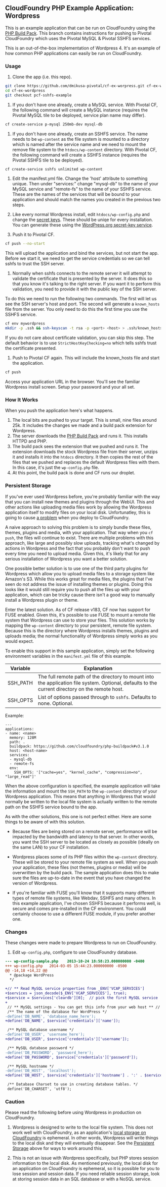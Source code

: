 ## CloudFoundry PHP Example Application:  Wordpress

This is an example application that can be run on CloudFoundry using the [PHP Build Pack].  This branch contains instructions for pushing to Pivotal CloudFoundry which uses the Pivotal MySQL & Pivotal SSHFS services.

This is an out-of-the-box implementation of Wordpress 4.  It's an example of how common PHP applications can easily be run on CloudFoundry.

### Usage

1. Clone the app (i.e. this repo).

  ```bash
  git clone https://github.com/dmikusa-pivotal/cf-ex-worpress.git cf-ex-wordpress
  cd cf-ex-wordpress
  git checkout pcf-sshfs-example
  ```

1.  If you don't have one already, create a MySQL service.  With Pivotal CF, the following command will create a MySQL instance (requires the Pivotal MySQL tile to be deployed, service plan name may differ).

  ```bash
  cf create-service p-mysql 250mb-dev mysql-db
  ```

1.  If you don't have one already, create an SSHFS service.  The name needs to be `wp-content` as the file system is mounted to a directory which is named after the service name and we need to mount the remove file system to the `htdocs/wp-content` directory.  With Pivotal CF, the following command will create a SSHFS instance (requires the Pivotal SSHFS tile to be deployed).

  ```bash
  cf create-service sshfs unlimited wp-content
  ```

1. Edit the manifest.yml file.  Change the 'host' attribute to something unique.  Then under "services:" change "mysql-db" to the name of your MySQL service and "remote-fs" to the name of your SSHFS service.  These are the names of the services that will be bound to your application and should match the names you created in the previous two steps.

1. Like every normal Wordpress install, edit `htdocs/wp-config.php` and change the [secret keys].  These should be uniqe for every installation.  You can generate these using the [WordPress.org secret-key service].

1. Push it to Pivotal CF.

  ```bash
  cf push --no-start
  ```

This will upload the application and bind the services, but not start the app.  Before we start it, we need to get the service credentials so we can tell sshfs to trust the SSH server.

1. Normally when sshfs connects to the remote server it will attempt to validate the certificate that is presented by the server.  It does this so that you know it's talking to the right server.  If you want it to perform this validation, you need to provide it with the public key of the SSH server.

To do this we need to run the following two commands.  The first will let us see the SSH server's host and port.  The second will generate a `known_hosts` file from the server.  You only need to do this the first time you use the SSHFS service.
  
  ```bash
  cf env mywordpress
  mkdir -p .ssh && ssh-keyscan -t rsa -p <port> <host> > .ssh/known_hosts
  ```

If you do not care about certificate validation, you can skip this step.  The default behavior is to use `StrictHostKeyChecking=no` which tells sshfs trust the certificate presented.

1. Push to Pivotal CF again.  This will include the known_hosts file and start the application.

  ```bash
  cf push
  ```

  Access your application URL in the browser.  You'll see the familiar Wordpress install screen.  Setup your password and your all set.

### How It Works

When you push the application here's what happens.

1. The local bits are pushed to your target.  This is small, nine files around 25k. It includes the changes we made and a build pack extension for Wordpress.
1. The server downloads the [PHP Build Pack] and runs it.  This installs HTTPD and PHP.
1. The build pack sees the extension that we pushed and runs it.  The extension downloads the stock Wordpress file from their server, unzips it and installs it into the `htdocs` directory.  It then copies the rest of the files that we pushed and replaces the default Wordpress files with them.  In this case, it's just the `wp-config.php` file.
1. At this point, the build pack is done and CF runs our droplet.

### Persistent Storage

If you've ever used Wordpress before, you're probably familiar with the way that you can install new themes and plugins through the WebUI.  This and other actions like uploading media files work by allowing the Wordpress application itself to modify files on your local disk.  Unfortunatley, this is going to cause [a problem](#caution) when you deploy to CloudFoundry.

A naive approach to solving this problem is to simply bundle these files, themes, plugins and media, with your application.  That way when you `cf push`, the files will continue to exist.  There are multiple problems with this approach, like large and possibly slow uploads, tracking what's changed by actions in Wordpress and the fact that you probably don't want to push every time you need to upload media.  Given this, it's likely that for any serious installation of Wordpress you want a better solution.

One possible better solution is to use one of the third party plugins for Wordpress which allow you to upload media files to a storage system like Amazon's S3.  While this works great for media files, the plugins that I've seen do not address the issue of installing themes or plugins.  Doing this looks like it would still require you to push all the files up with your application, which can be tricky cause there isn't a good way to manually install a Wordpress plugin or theme.

Enter the latest solution.  As of CF release v183, CF now has support for FUSE enabled.  Given this, it's possible to use FUSE to mount a remote file system that Wordpress can use to store your files.  This solution works by mapping the `wp-content` directory to your persistent, remote file system.  Because this is the directory where Wordpress installs themes, plugins and uploads media; the normal functionality of Wordpress simply works as you would expect.

To enable this support in this sample application, simply set the following environment variables in the `manifest.yml` file of this example.

|      Variable     |   Explanation                                        |
------------------- | -----------------------------------------------------|
|      SSH_PATH     | The full remote path of the directory to mount into the application file system. Optional, defaults to the current directory on the remote host. |
|      SSH_OPTS     | List of options passed through to `sshfs`.  Defaults to none.  Optional. |

Example:

```
---
applications:
- name: <name>
  memory: 128M
  path: .
  buildpack: https://github.com/cloudfoundry/php-buildpack#v3.1.0
  host: <host-name>
  services:
  - mysql-db
  - remote-fs
  env:
    SSH_OPTS: '["cache=yes", "kernel_cache", "compression=no", "large_read"]'
```

When the above configuration is specified, the example application will take the information and mount the `SSH_PATH` to the `wp-content` directory of your Wordpress application.  This means that anything in Wordpress that would normally be written to the local file system is actually written to the remote path on the SSHFS service bound to the app.

As with the other solutions, this one is not perfect either.  Here are some things to be aware of with this solution.

   - Because files are being stored on a remote server, performance will be impacted by the bandwidth and latency to that server.  In other words, you want the SSH server to be located as closely as possible (ideally on the same LAN) to your CF installation.

   - Wordpress places some of its PHP files within the `wp-content` directory.  These will be stored to your remote file system as well.  When you push your application, these files (not themes, plugins or media) will be overwritten by the build pack.  The sample application does this to make sure the files are up-to-date in the event that you have changed the version of Wordpress.  

   - If you're familiar with FUSE you'll know that it supports many different types of remote file systems, like Webdav, SSHFS and many others.  In this example application, I've chosen SSHFS because it performs well, is secure and comes pre-installed in the CF environment. You could certainly choose to use a different FUSE module, if you prefer another one.

### Changes

These changes were made to prepare Wordpress to run on CloudFoundry.

1. Edit `wp-config.php`, configure to use CloudFoundry database.

```diff
--- wp-config-sample.php	2013-10-24 18:58:23.000000000 -0400
+++ wp-config.php	2014-03-05 15:44:23.000000000 -0500
@@ -14,18 +14,22 @@
  * @package WordPress
  */

+// ** Read MySQL service properties from _ENV['VCAP_SERVICES']
+$services = json_decode($_ENV['VCAP_SERVICES'], true);
+$service = $services['cleardb'][0];  // pick the first MySQL service
+
 // ** MySQL settings - You can get this info from your web host ** //
 /** The name of the database for WordPress */
-define('DB_NAME', 'database_name_here');
+define('DB_NAME', $service['credentials']['name']);

 /** MySQL database username */
-define('DB_USER', 'username_here');
+define('DB_USER', $service['credentials']['username']);

 /** MySQL database password */
-define('DB_PASSWORD', 'password_here');
+define('DB_PASSWORD', $service['credentials']['password']);

 /** MySQL hostname */
-define('DB_HOST', 'localhost');
+define('DB_HOST', $service['credentials']['hostname'] . ':' . $service['credentials']['port']);

 /** Database Charset to use in creating database tables. */
 define('DB_CHARSET', 'utf8');
```

### Caution

Please read the following before using Wordpress in production on CloudFoundry.

1. Wordpress is designed to write to the local file system.  This does not work well with CloudFoundry, as an application's [local storage on CloudFoundry] is ephemeral.  In other words, Wordpress will write things to the local disk and they will eventually disappear.  See the [Persistent Storage](#persistent-storage) above for ways to work around this.

1. This is not an issue with Wordpress specifically, but PHP stores session information to the local disk.  As mentioned previously, the local disk for an application on CloudFoundry is ephemeral, so it is possible for you to lose session and session data.  If you need reliable session storage, look at storing session data in an SQL database or with a NoSQL service.


[PHP Build Pack]:https://github.com/dmikusa-pivotal/cf-php-build-pack
[secret keys]:https://github.com/dmikusa-pivotal/cf-ex-worpress/blob/master/wp-config.php#L49
[WordPress.org secret-key service]:https://api.wordpress.org/secret-key/1.1/salt
[ClearDb]:https://www.cleardb.com/
[local storage on CloudFoundry]:http://docs.cloudfoundry.org/devguide/deploy-apps/prepare-to-deploy.html#filesystem
[wp-content directory]:http://codex.wordpress.org/Determining_Plugin_and_Content_Directories
[ephemeral file system]:http://docs.cloudfoundry.org/devguide/deploy-apps/prepare-to-deploy.html#filesystem

